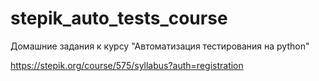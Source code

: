 # stepik_auto_tests_course
Домашние задания к курсу "Автоматизация тестирования на python"

https://stepik.org/course/575/syllabus?auth=registration
